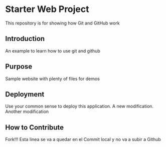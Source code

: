 
# Starter Web Project

This repository is for showing how Git and GitHub work

## Introduction

An example to learn how to use git and github

## Purpose

Sample website with plenty of files for demos

## Deployment

Use your common sense to deploy this application. A new modification. Another modification

## How to Contribute

Fork!!!
Esta linea se va a quedar en el Commit local y no va a subir a Github